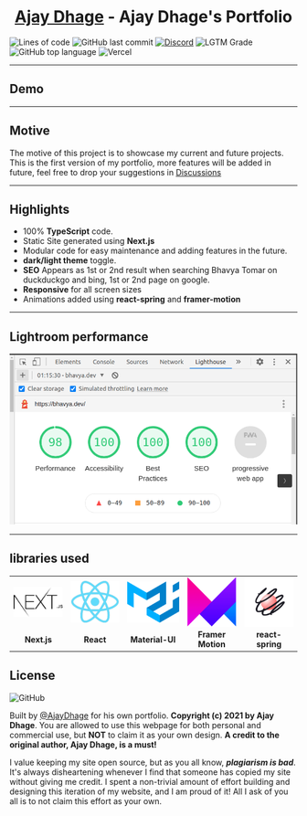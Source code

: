 <h1 align="center"><a href="https://www.github.com/githubajaydhage">Ajay Dhage</a> - Ajay Dhage's Portfolio</h1>

![Lines of code](https://img.shields.io/tokei/lines/github/BhavyaCodes/portfolio?style=flat-square) ![GitHub last commit](https://img.shields.io/github/last-commit/BhavyaCodes/portfolio?style=flat-square&logo=github) <a href="https://discord.gg/az7Au3ZDGW">![Discord](https://img.shields.io/discord/686069011481362462?logo=discord&style=flat-square)</a> ![LGTM Grade](https://img.shields.io/lgtm/grade/javascript/github/BhavyaCodes/portfolio?logo=LGTM&style=flat-square) ![GitHub top language](https://img.shields.io/github/languages/top/BhavyaCodes/portfolio?logo=typescript&logoColor=white&style=flat-square) ![Vercel](https://therealsujitk-vercel-badge.vercel.app/?style=flat-square&app=portfolio-git-main-juggernaut9)

---

<h2>Demo</h2>
<!--<img src="/.github/portfolio.gif">-->

---

## Motive

The motive of this project is to showcase my current and future projects. This is the first version of my portfolio, more features will be added in future, feel free to drop your suggestions in <a href="https://github.com/BhavyaCodes/portfolio/discussions">Discussions</a>

---

## Highlights

- 100% **TypeScript** code.
- Static Site generated using **Next.js**
- Modular code for easy maintenance and adding features in the future.
- **dark/light theme** toggle.
- **SEO** Appears as 1st or 2nd result when searching Bhavya Tomar on duckduckgo and bing, 1st or 2nd page on google.
- **Responsive** for all screen sizes
- Animations added using **react-spring** and **framer-motion**

---

## Lightroom performance

<img src="/public/project/portfolio/main.png" alt="lighthouse performance">

---

<h2>libraries used</h2>

<table>
  <tr>
    <td align="center"> <img align="center" src="/public/assets/icons/nextjs.svg" alt="nextjs logo" width="100" /></td>
		<td align="center"> <img align="center" src="/public/assets/icons/react.png" alt="react logo" width="100" /></td>
		<td align="center"> <img align="center" src="/public/assets/icons/materialui.svg" alt="material-ui logo" width="100" /></td>
		<td align="center"> <img align="center" src="/public/assets/icons/framer.png" alt="framer-motion logo" width="100" /></td>
		<td align="center"> <img align="center" src="/public/assets/icons/react-spring.svg" alt="react-spring logo" width="100" /></td>
  </tr> 
   <tr>
      <td align="center"><b> Next.js </b></td>
			<td align="center"><b> React </b></td>
			<td align="center"><b> Material-UI </b></td>
			<td align="center"><b> Framer Motion </b></td>
			<td align="center"><b> react-spring </b></td>
  </tr>
</table>

<h2>License</h2>

![GitHub](https://img.shields.io/github/license/BhavyaCodes/portfolio?style=for-the-badge)

Built by <a href="https://github.com/githunajaydhage">@AjayDhage</a> for his own portfolio. **Copyright (c) 2021 by Ajay Dhage**. You are allowed to use this webpage for both personal and commercial use, but **NOT** to claim it as your own design. **A credit to the original author, Ajay Dhage, is a must!**

I value keeping my site open source, but as you all know, _**plagiarism is bad**_. It's always disheartening whenever I find that someone has copied my site without giving me credit. I spent a non-trivial amount of effort building and designing this iteration of my website, and I am proud of it! All I ask of you all is to not claim this effort as your own.

<!-- # TypeScript Next.js example

This is a really simple project that shows the usage of Next.js with TypeScript.

## Deploy your own

Deploy the example using [Vercel](https://vercel.com?utm_source=github&utm_medium=readme&utm_campaign=next-example):

[![Deploy with Vercel](https://vercel.com/button)](https://vercel.com/new/git/external?repository-url=https://github.com/vercel/next.js/tree/canary/examples/with-typescript&project-name=with-typescript&repository-name=with-typescript)

## How to use it?

Execute [`create-next-app`](https://github.com/vercel/next.js/tree/canary/packages/create-next-app) with [npm](https://docs.npmjs.com/cli/init) or [Yarn](https://yarnpkg.com/lang/en/docs/cli/create/) to bootstrap the example:

```bash
npx create-next-app --example with-typescript with-typescript-app
# or
yarn create next-app --example with-typescript with-typescript-app
```

Deploy it to the cloud with [Vercel](https://vercel.com/new?utm_source=github&utm_medium=readme&utm_campaign=next-example) ([Documentation](https://nextjs.org/docs/deployment)).

## Notes

This example shows how to integrate the TypeScript type system into Next.js. Since TypeScript is supported out of the box with Next.js, all we have to do is to install TypeScript.

```
npm install --save-dev typescript
```

To enable TypeScript's features, we install the type declarations for React and Node.

```
npm install --save-dev @types/react @types/react-dom @types/node
```

When we run `next dev` the next time, Next.js will start looking for any `.ts` or `.tsx` files in our project and builds it. It even automatically creates a `tsconfig.json` file for our project with the recommended settings.

Next.js has built-in TypeScript declarations, so we'll get autocompletion for Next.js' modules straight away.

A `type-check` script is also added to `package.json`, which runs TypeScript's `tsc` CLI in `noEmit` mode to run type-checking separately. You can then include this, for example, in your `test` scripts. -->
